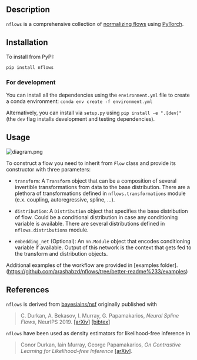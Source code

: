## Description
`nflows` is a comprehensive collection of [normalizing flows](https://arxiv.org/abs/1912.02762) using [PyTorch](https://pytorch.org).

## Installation

To install from PyPI:
```
pip install nflows
```

### For development

You can install all the dependencies using the `environment.yml` file to create a conda environment: `conda env create -f environment.yml`

Alternatively, you can install via `setup.py` using `pip install -e ".[dev]"` (the `dev` flag installs development and testing dependencies).

## Usage

![diagram.png](https://raw.githubusercontent.com/arashabzd/nflows/better-readme%233/diagram.png "Diagram")

To construct a flow you need to inherit from `Flow` class and provide its constructor with three parameters:

- `transform`: A `Transform` object that can be a composition of several invertible transformations from data to the base distribution. There are a plethora of transformations defined in `nflows.transformations` module (e.x. coupling, autoregressive, spline, ...).

- `distribution`: A `Distribution` object that specifies the base distribution of flow. Could be a conditional distribution in case any conditioning variable is available. There are several distributions defined in `nflows.distributions` module.

- `embedding_net` (Optional): An `nn.Module` object that encodes conditioning variable if available. Output of this network is the context that gets fed to the transform and distribution objects.

Additional examples of the workflow are provided in [examples folder].(https://github.com/arashabzd/nflows/tree/better-readme%233/examples)

## References
`nflows` is derived from [bayesiains/nsf](https://github.com/bayesiains/nsf) originally published with
> C. Durkan, A. Bekasov, I. Murray, G. Papamakarios, _Neural Spline Flows_, NeurIPS 2019.
> [[arXiv]](https://arxiv.org/abs/1906.04032) [[bibtex]](https://gpapamak.github.io/bibtex/neural_spline_flows.bib)


`nflows` have been used as density estimators for likelihood-free inference in 
> Conor Durkan, Iain Murray, George Papamakarios, _On Contrastive Learning for Likelihood-free Inference_
> [[arXiv]](https://arxiv.org/abs/2002.03712).
